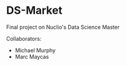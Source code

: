 # DS-Market
Final project on Nuclio's Data Science Master

Collaborators:
- Michael Murphy
- Marc Maycas
